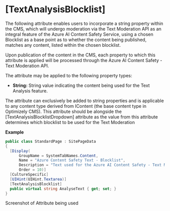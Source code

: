 # [TextAnalysisBlocklist]

The following attribute enables users to incorporate a string property within the CMS, which will undergo moderation via the Text Moderation API as an integral feature of the Azure AI Content Safety Service, using a chosen Blocklist as a base point as to whether the content being published, matches any content, listed within the chosen blocklist. 

Upon publication of the content in the CMS, each property to which this attribute is applied will be processed through the Azure AI Content Safety - Text Moderation API.

The attribute may be applied to the following property types:

- **String:** String value indicating the content being used for the Text Analysis feature.

The attribute can exclusively be added to string properties and is applicable to any content type derived from IContent (the base content type in Optimizely CMS).
This attribute should be alongside the [TextAnalysisBlocklistDropdown] attribute as the value from this attribute determines which blocklist to be used for the Text Moderation

**Example**
``` C#
public class StandardPage : SitePageData
{
  [Display(
      GroupName = SystemTabNames.Content,
      Name = "Azure Content Safety Text - Blocklist",
      Description = "Text used for the Azure AI Content Safety - Text Moderation using a Blocklist",
      Order = 10)]
  [CultureSpecific]
  [UIHint(UIHint.Textarea)]
  [TextAnalysisBlocklist]
  public virtual string AnalyseText { get; set; }
}
```

Screenshot of Attribute being used
